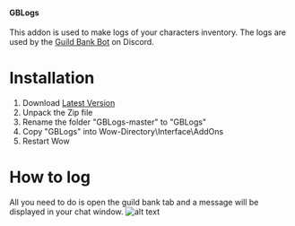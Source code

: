 #### GBLogs
This addon is used to make logs of your characters inventory. The logs are used by the [Guild Bank Bot](https://top.gg/bot/782103493598117930) on Discord.
# Installation
1. Download [Latest Version](https://github.com/AveDominiInferni/GBLogs/archive/refs/heads/master.zip)
2. Unpack the Zip file
3. Rename the folder "GBLogs-master" to "GBLogs"
4. Copy "GBLogs" into Wow-Directory\Interface\AddOns
5. Restart Wow
# How to log
All you need to do is open the guild bank tab and a message will be displayed in your chat window.
![alt text](https://i.postimg.cc/dVQPq5Jx/logged.png)

